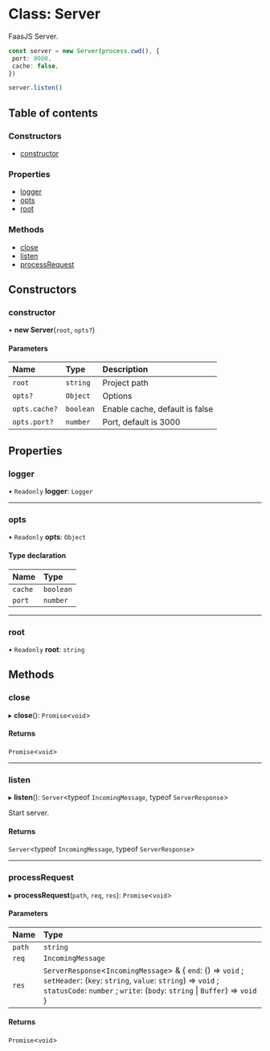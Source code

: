 # Class: Server

FaasJS Server.

```ts
const server = new Server(process.cwd(), {
 port: 8080,
 cache: false,
})

server.listen()
```

## Table of contents

### Constructors

- [constructor](Server.md#constructor)

### Properties

- [logger](Server.md#logger)
- [opts](Server.md#opts)
- [root](Server.md#root)

### Methods

- [close](Server.md#close)
- [listen](Server.md#listen)
- [processRequest](Server.md#processrequest)

## Constructors

### constructor

• **new Server**(`root`, `opts?`)

#### Parameters

| Name | Type | Description |
| :------ | :------ | :------ |
| `root` | `string` | Project path |
| `opts?` | `Object` | Options |
| `opts.cache?` | `boolean` | Enable cache, default is false |
| `opts.port?` | `number` | Port, default is 3000 |

## Properties

### logger

• `Readonly` **logger**: `Logger`

___

### opts

• `Readonly` **opts**: `Object`

#### Type declaration

| Name | Type |
| :------ | :------ |
| `cache` | `boolean` |
| `port` | `number` |

___

### root

• `Readonly` **root**: `string`

## Methods

### close

▸ **close**(): `Promise`<`void`\>

#### Returns

`Promise`<`void`\>

___

### listen

▸ **listen**(): `Server`<typeof `IncomingMessage`, typeof `ServerResponse`\>

Start server.

#### Returns

`Server`<typeof `IncomingMessage`, typeof `ServerResponse`\>

___

### processRequest

▸ **processRequest**(`path`, `req`, `res`): `Promise`<`void`\>

#### Parameters

| Name | Type |
| :------ | :------ |
| `path` | `string` |
| `req` | `IncomingMessage` |
| `res` | `ServerResponse`<`IncomingMessage`\> & { `end`: () => `void` ; `setHeader`: (`key`: `string`, `value`: `string`) => `void` ; `statusCode`: `number` ; `write`: (`body`: `string` \| `Buffer`) => `void`  } |

#### Returns

`Promise`<`void`\>
